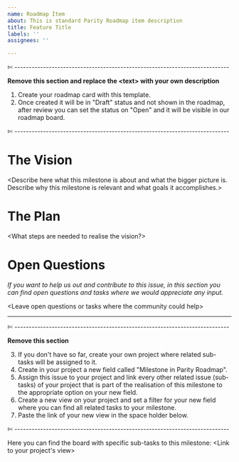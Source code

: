 ```yaml
---
name: Roadmap Item
about: This is standard Parity Roadmap item description
title: Feature Title
labels: ''
assignees: ''

---
```


✄ ---------------------------------------------------------------------------

**Remove this section and replace the \<text> with your own description**

1. Create your roadmap card with this template.
2. Once created it will be in "Draft" status and not shown in the roadmap, after review you can set the status on "Open" and it will be visible in our roadmap board.

✄ ---------------------------------------------------------------------------

# The Vision

\<Describe here what this milestone is about and what the bigger picture is. 
Describe why this milestone is relevant and what goals it accomplishes.>



# The Plan
\<What steps are needed to realise the vision?> 

# Open Questions
_If you want to help us out and contribute to this issue, in this section you can find open questions and tasks where we would appreciate any input._

\<Leave open questions or tasks where the community could help>

---

✄ ---------------------------------------------------------------------------

**Remove this section**

3. If you don't have so far, create your own project where related sub-tasks will be assigned to it. 
4. Create in your project a new field called "Milestone in Parity Roadmap".
5. Assign this issue to your project and link every other related issue (sub-tasks) of your project that is part of the realisation of this milestone to the appropriate option on your new field.
6. Create a new view on your project and set a filter for your new field where you can find all related tasks to your milestone.
7. Paste the link of your new view in the space holder below.

✄ ---------------------------------------------------------------------------

Here you can find the board with specific sub-tasks to this milestone:
\<Link to your project's view>
